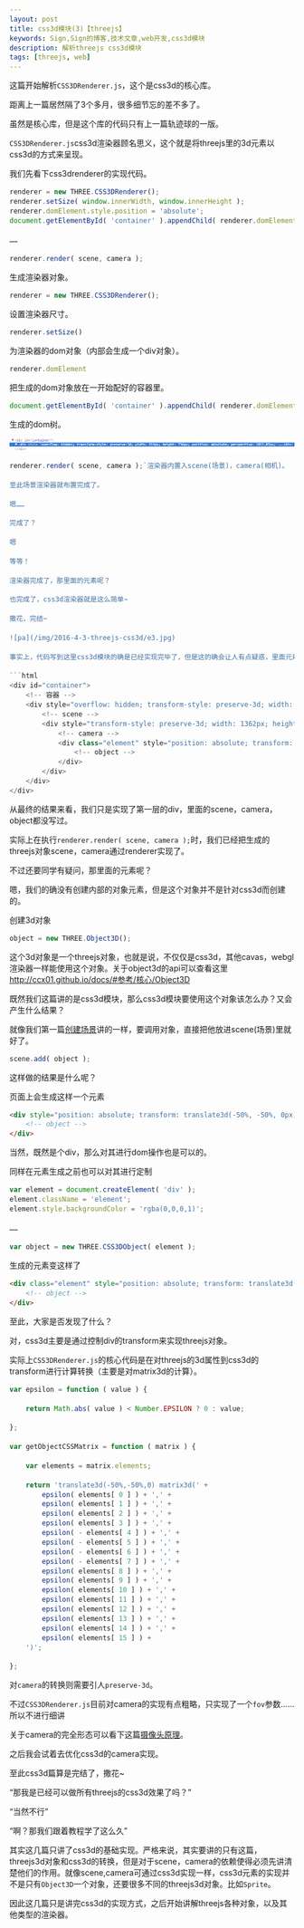 ```yaml
---
layout: post
title: css3d模块(3)【threejs】
keywords: Sign,Sign的博客,技术文章,web开发,css3d模块
description: 解析threejs css3d模块
tags: [threejs, web]
---
```

这篇开始解析`CSS3DRenderer.js`，这个是css3d的核心库。

距离上一篇居然隔了3个多月，很多细节忘的差不多了。

虽然是核心库，但是这个库的代码只有上一篇轨迹球的一版。

`CSS3DRenderer.js`css3d渲染器顾名思义，这个就是将threejs里的3d元素以css3d的方式来呈现。

我们先看下css3drenderer的实现代码。

```javascript
renderer = new THREE.CSS3DRenderer();
renderer.setSize( window.innerWidth, window.innerHeight );
renderer.domElement.style.position = 'absolute';
document.getElementById( 'container' ).appendChild( renderer.domElement );

……

renderer.render( scene, camera );
```

生成渲染器对象。

```javascript
renderer = new THREE.CSS3DRenderer();
```

设置渲染器尺寸。

```javascript
renderer.setSize()
```

为渲染器的dom对象（内部会生成一个div对象）。

```javascript
renderer.domElement
```

把生成的dom对象放在一开始配好的容器里。

```javascript
document.getElementById( 'container' ).appendChild( renderer.domElement );
```

生成的dom树。

![渲染器dom](/img/2016-8-14-threejs-css3d/e1.png)

```javascript
renderer.render( scene, camera );`渲染器内置入scene(场景)，camera(相机)。

至此场景渲染器就布置完成了。

嗯……

完成了？

嗯

等等！

渲染器完成了，那里面的元素呢？

也完成了，css3d渲染器就是这么简单~

撒花，完结~

![pa](/img/2016-4-3-threejs-css3d/e3.jpg)

事实上，代码写到这里css3d模块的确是已经实现完毕了，但是这的确会让人有点疑惑，里面元素我们还没开始写，怎么就完成了。

```html
<div id="container">
    <!-- 容器 -->
    <div style="overflow: hidden; transform-style: preserve-3d; width: 1362px; height: 935px; position: absolute; perspective: 1284.44569359504px;">
        <!-- scene -->
        <div style="transform-style: preserve-3d; width: 1362px; height: 935px; transform: translate3d(0px, 0px, 1284.44569359504px) matrix3d(1, 0, 0, 0, 0, -1, 0, 0, 0, 0, 1, 0, 0, 0, -3000, 1) translate3d(681px, 467.5px, 0px);">
            <!-- camera -->
            <div class="element" style="position: absolute; transform: translate3d(-50%, -50%, 0px) matrix3d(1, 0, 0, 0, 0, -1, 0, 0, 0, 0, 1, 0, 0, 0, 0, 1); background-color: rgba(0, 127, 127, 0.25098);">
                <!-- object -->
            </div>
        </div>
    </div>
</div>
```

从最终的结果来看，我们只是实现了第一层的div，里面的scene，camera，object都没写过。

实际上在执行`renderer.render( scene, camera );`时，我们已经把生成的threejs对象scene，camera通过renderer实现了。

不过还要同学有疑问，那里面的元素呢？

嗯，我们的确没有创建内部的对象元素，但是这个对象并不是针对css3d而创建的。

创建3d对象

```javascript
object = new THREE.Object3D();
```

这个3d对象是一个threejs对象，也就是说，不仅仅是css3d，其他cavas，webgl渲染器一样能使用这个对象。关于object3d的api可以查看这里<a href="http://ccx01.github.io/docs/#参考/核心/Object3D" target="_blank">http://ccx01.github.io/docs/#参考/核心/Object3D</a>

既然我们这篇讲的是css3d模块，那么css3d模块要使用这个对象该怎么办？又会产生什么结果？

就像我们第一篇<a href="http://ccx01.github.io/post/creating-a-scene" target="_blank">创建场景</a>讲的一样，要调用对象，直接把他放进scene(场景)里就好了。

```javascript
scene.add( object );
```

这样做的结果是什么呢？

页面上会生成这样一个元素

```html
<div style="position: absolute; transform: translate3d(-50%, -50%, 0px) matrix3d(1, 0, 0, 0, 0, -1, 0, 0, 0, 0, 1, 0, 0, 0, 0, 1);">
    <!-- object -->
</div>
```

当然，既然是个div，那么对其进行dom操作也是可以的。

同样在元素生成之前也可以对其进行定制

```javascript
var element = document.createElement( 'div' );
element.className = 'element';
element.style.backgroundColor = 'rgba(0,0,0,1)';

……

var object = new THREE.CSS3DObject( element );
```

生成的元素变这样了

```html
<div class="element" style="position: absolute; transform: translate3d(-50%, -50%, 0px) matrix3d(1, 0, 0, 0, 0, -1, 0, 0, 0, 0, 1, 0, 0, 0, 0, 1); background-color: rgba(0, 0, 0, 1);">
    <!-- object -->
</div>
```

至此，大家是否发现了什么？

对，css3d主要是通过控制div的transform来实现threejs对象。

实际上`CSS3DRenderer.js`的核心代码是在对threejs的3d属性到css3d的transform进行计算转换（主要是对matrix3d的计算）。

```javascript
var epsilon = function ( value ) {

    return Math.abs( value ) < Number.EPSILON ? 0 : value;

};

var getObjectCSSMatrix = function ( matrix ) {

    var elements = matrix.elements;

    return 'translate3d(-50%,-50%,0) matrix3d(' +
        epsilon( elements[ 0 ] ) + ',' +
        epsilon( elements[ 1 ] ) + ',' +
        epsilon( elements[ 2 ] ) + ',' +
        epsilon( elements[ 3 ] ) + ',' +
        epsilon( - elements[ 4 ] ) + ',' +
        epsilon( - elements[ 5 ] ) + ',' +
        epsilon( - elements[ 6 ] ) + ',' +
        epsilon( - elements[ 7 ] ) + ',' +
        epsilon( elements[ 8 ] ) + ',' +
        epsilon( elements[ 9 ] ) + ',' +
        epsilon( elements[ 10 ] ) + ',' +
        epsilon( elements[ 11 ] ) + ',' +
        epsilon( elements[ 12 ] ) + ',' +
        epsilon( elements[ 13 ] ) + ',' +
        epsilon( elements[ 14 ] ) + ',' +
        epsilon( elements[ 15 ] ) +
    ')';

};
```

对`camera`的转换则需要引人`preserve-3d`。

不过`CSS3DRenderer.js`目前对camera的实现有点粗略，只实现了一个`fov`参数……所以不进行细讲

关于camera的完全形态可以看下这篇<a href="http://ccx01.github.io/post/threejs-camera" target="_blank">摄像头原理</a>。

之后我会试着去优化css3d的camera实现。

至此css3d篇算是完结了，撒花~

“那我是已经可以做所有threejs的css3d效果了吗？”

“当然不行”

“啊？那我们跟着教程学了这么久”

其实这几篇只讲了css3d的基础实现。严格来说，其实要讲的只有这篇，threejs3d对象和css3d的转换，但是对于scene，camera的依赖使得必须先讲清楚他们的作用。就像scene,camera可通过css3d实现一样，css3d元素的实现并不是只有`Object3D`一个对象，还要很多不同的threejs3d对象。比如`Sprite`。

因此这几篇只是讲完css3d的实现方式，之后开始讲解threejs各种对象，以及其他类型的渲染器。